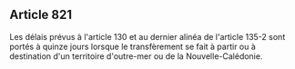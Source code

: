 Article 821
----
Les délais prévus à l'article 130 et au dernier alinéa de l'article 135-2 sont
portés à quinze jours lorsque le transfèrement se fait à partir ou à destination
d'un territoire d'outre-mer ou de la Nouvelle-Calédonie.
